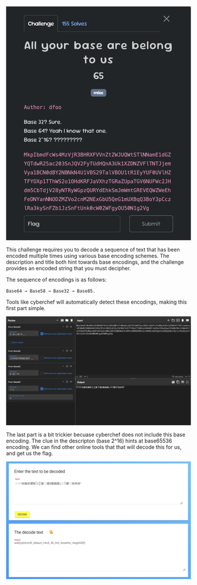 ![Challnege Text](images/image1.png)


This challenge requires you to decode a sequence of text that has been encoded multiple times using various base encoding schemes. The description and title both hint towards base encodings, and the challenge provides an encoded string that you must decipher.

The sequence of encodings is as follows:

    Base64 → Base58 → Base32 → Base85.

Tools like cyberchef will automatically detect these encodings, making this first part simple.


![alt text](images/image2.png)

The last part is a bit trickier becuase cyberchef does not include this base encoding. The clue in the descripton (base 2^16) hints at base65536 encoding. We can find other online tools that that will decode this for us, and get us the flag.

![alt text](images/image3.png)